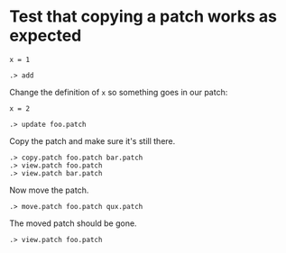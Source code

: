 # Test that copying a patch works as expected

```unison
x = 1
```

```ucm
.> add
```

Change the definition of `x` so something goes in our patch:

```unison
x = 2
```

```ucm
.> update foo.patch
```

Copy the patch and make sure it's still there.

```ucm
.> copy.patch foo.patch bar.patch
.> view.patch foo.patch
.> view.patch bar.patch
```

Now move the patch.

```ucm
.> move.patch foo.patch qux.patch
```

The moved patch should be gone.

```ucm
.> view.patch foo.patch
```
